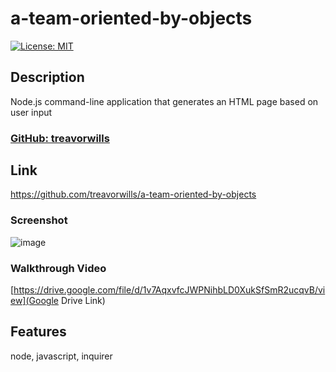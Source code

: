 # a-team-oriented-by-objects
  [![License: MIT](https://img.shields.io/badge/License-MIT-yellow.svg)](https://opensource.org/licenses/MIT)

## Description
Node.js command-line application that generates an HTML page based on user input

### [ GitHub: treavorwills ]( https://github.com/treavorwills )

## Link
[ https://github.com/treavorwills/a-team-oriented-by-objects ]( https://github.com/treavorwills/a-team-oriented-by-objects )


### Screenshot
![image](https://user-images.githubusercontent.com/25040852/187137443-f15d8a47-dc86-4f92-9ed2-a59f89c34967.png)

### Walkthrough Video
[https://drive.google.com/file/d/1v7AqxvfcJWPNihbLD0XukSfSmR2ucqvB/view](Google Drive Link)

## Features
node, javascript, inquirer
